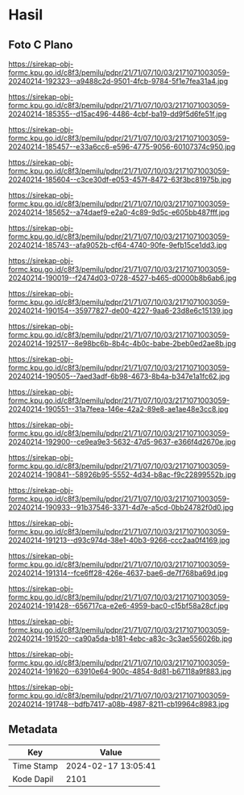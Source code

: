 # Hasil

## Foto C Plano

https://sirekap-obj-formc.kpu.go.id/c8f3/pemilu/pdpr/21/71/07/10/03/2171071003059-20240214-192323--a9488c2d-9501-4fcb-9784-5f1e7fea31a4.jpg

https://sirekap-obj-formc.kpu.go.id/c8f3/pemilu/pdpr/21/71/07/10/03/2171071003059-20240214-185355--d15ac496-4486-4cbf-ba19-dd9f5d6fe51f.jpg

https://sirekap-obj-formc.kpu.go.id/c8f3/pemilu/pdpr/21/71/07/10/03/2171071003059-20240214-185457--e33a6cc6-e596-4775-9056-60107374c950.jpg

https://sirekap-obj-formc.kpu.go.id/c8f3/pemilu/pdpr/21/71/07/10/03/2171071003059-20240214-185604--c3ce30df-e053-457f-8472-63f3bc81975b.jpg

https://sirekap-obj-formc.kpu.go.id/c8f3/pemilu/pdpr/21/71/07/10/03/2171071003059-20240214-185652--a74daef9-e2a0-4c89-9d5c-e605bb487fff.jpg

https://sirekap-obj-formc.kpu.go.id/c8f3/pemilu/pdpr/21/71/07/10/03/2171071003059-20240214-185743--afa9052b-cf64-4740-90fe-9efb15ce1dd3.jpg

https://sirekap-obj-formc.kpu.go.id/c8f3/pemilu/pdpr/21/71/07/10/03/2171071003059-20240214-190019--f2474d03-0728-4527-b465-d0000b8b6ab6.jpg

https://sirekap-obj-formc.kpu.go.id/c8f3/pemilu/pdpr/21/71/07/10/03/2171071003059-20240214-190154--35977827-de00-4227-9aa6-23d8e6c15139.jpg

https://sirekap-obj-formc.kpu.go.id/c8f3/pemilu/pdpr/21/71/07/10/03/2171071003059-20240214-192517--8e98bc6b-8b4c-4b0c-babe-2beb0ed2ae8b.jpg

https://sirekap-obj-formc.kpu.go.id/c8f3/pemilu/pdpr/21/71/07/10/03/2171071003059-20240214-190505--7aed3adf-6b98-4673-8b4a-b347e1a1fc62.jpg

https://sirekap-obj-formc.kpu.go.id/c8f3/pemilu/pdpr/21/71/07/10/03/2171071003059-20240214-190551--31a7feea-146e-42a2-89e8-ae1ae48e3cc8.jpg

https://sirekap-obj-formc.kpu.go.id/c8f3/pemilu/pdpr/21/71/07/10/03/2171071003059-20240214-192900--ce9ea9e3-5632-47d5-9637-e366f4d2670e.jpg

https://sirekap-obj-formc.kpu.go.id/c8f3/pemilu/pdpr/21/71/07/10/03/2171071003059-20240214-190841--58926b95-5552-4d34-b8ac-f9c22899552b.jpg

https://sirekap-obj-formc.kpu.go.id/c8f3/pemilu/pdpr/21/71/07/10/03/2171071003059-20240214-190933--91b37546-3371-4d7e-a5cd-0bb24782f0d0.jpg

https://sirekap-obj-formc.kpu.go.id/c8f3/pemilu/pdpr/21/71/07/10/03/2171071003059-20240214-191213--d93c974d-38e1-40b3-9266-ccc2aa0f4169.jpg

https://sirekap-obj-formc.kpu.go.id/c8f3/pemilu/pdpr/21/71/07/10/03/2171071003059-20240214-191314--fce6ff28-426e-4637-bae6-de7f768ba69d.jpg

https://sirekap-obj-formc.kpu.go.id/c8f3/pemilu/pdpr/21/71/07/10/03/2171071003059-20240214-191428--656717ca-e2e6-4959-bac0-c15bf58a28cf.jpg

https://sirekap-obj-formc.kpu.go.id/c8f3/pemilu/pdpr/21/71/07/10/03/2171071003059-20240214-191520--ca90a5da-b181-4ebc-a83c-3c3ae556026b.jpg

https://sirekap-obj-formc.kpu.go.id/c8f3/pemilu/pdpr/21/71/07/10/03/2171071003059-20240214-191620--63910e64-900c-4854-8d81-b67118a9f883.jpg

https://sirekap-obj-formc.kpu.go.id/c8f3/pemilu/pdpr/21/71/07/10/03/2171071003059-20240214-191748--bdfb7417-a08b-4987-8211-cb19964c8983.jpg


## Metadata

| Key        | Value               |
| ---------- | ------------------- |
| Time Stamp | 2024-02-17 13:05:41 |
| Kode Dapil | 2101                |



